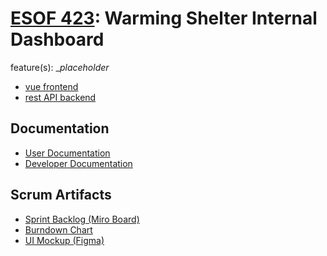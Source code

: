 # <ins>ESOF 423</ins>: Warming Shelter Internal Dashboard
feature(s): __placeholder_
+ [vue frontend](warming-shelter)
+ [rest API backend](warming-shelter-restapi)
## Documentation 
+ [User Documentation](documentation/user-documentation.md)
+ [Developer Documentation](documentation/developer-documentation.md)
## Scrum Artifacts  
+ [Sprint Backlog (Miro Board)](https://miro.com/app/board/uXjVNwgTvPg=/)
+ [Burndown Chart](https://docs.google.com/spreadsheets/d/1G-hcGIVEK-EKRsp6uCBdT0qUcOHVx9o86jCKsIm3S-U/edit#gid=2070898809)
+ [UI Mockup (Figma)](https://www.figma.com/files/team/1336392980857342986/ESOF-423?fuid=1336393361179259357](https://www.figma.com/file/y9VvcpAj8Jtrc6drjBlYA7/Untitled?type=design&node-id=0%3A1&mode=design&t=UwuHHAe5AcM8RMNI-1)https://www.figma.com/file/y9VvcpAj8Jtrc6drjBlYA7/Untitled?type=design&node-id=0%3A1&mode=design&t=UwuHHAe5AcM8RMNI-1)
